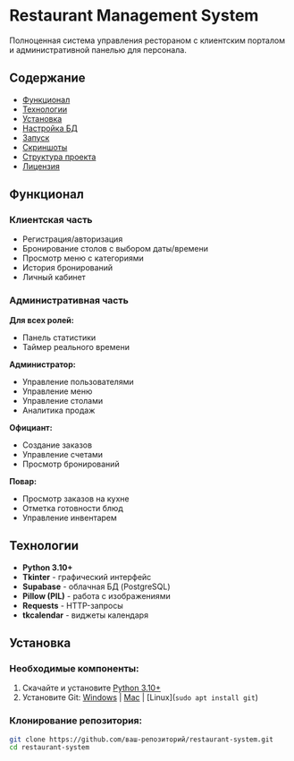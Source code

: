 # Restaurant Management System 

Полноценная система управления рестораном с клиентским порталом и административной панелью для персонала.

## Содержание
- [Функционал](#-функционал)
- [Технологии](#-технологии)
- [Установка](#-установка)
- [Настройка БД](#-настройка-базы-данных)
- [Запуск](#-запуск)
- [Скриншоты](#-скриншоты)
- [Структура проекта](#-структура-проекта)
- [Лицензия](#-лицензия)

## Функционал

### Клиентская часть
- Регистрация/авторизация
- Бронирование столов с выбором даты/времени
- Просмотр меню с категориями
- История бронирований
- Личный кабинет

### Административная часть
**Для всех ролей:**
- Панель статистики
- Таймер реального времени

**Администратор:**
- Управление пользователями
- Управление меню
- Управление столами
- Аналитика продаж

**Официант:**
- Создание заказов
- Управление счетами
- Просмотр бронирований

**Повар:**
- Просмотр заказов на кухне
- Отметка готовности блюд
- Управление инвентарем

## Технологии
- **Python 3.10+**
- **Tkinter** - графический интерфейс
- **Supabase** - облачная БД (PostgreSQL)
- **Pillow (PIL)** - работа с изображениями
- **Requests** - HTTP-запросы
- **tkcalendar** - виджеты календаря

## Установка

### Необходимые компоненты:
1. Скачайте и установите [Python 3.10+](https://www.python.org/downloads/)
2. Установите Git: [Windows](https://git-scm.com/download/win) | [Mac](https://git-scm.com/download/mac) | [Linux](`sudo apt install git`)

### Клонирование репозитория:
```bash
git clone https://github.com/ваш-репозиторий/restaurant-system.git
cd restaurant-system

